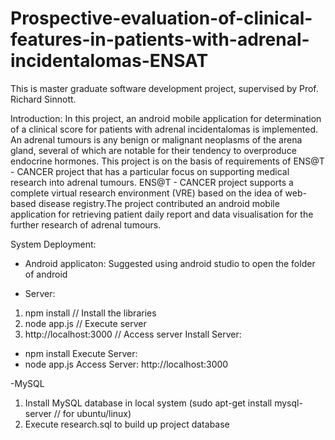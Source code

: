 # Prospective-evaluation-of-clinical-features-in-patients-with-adrenal-incidentalomas-ENSAT
This is master graduate software development project, supervised by Prof. Richard Sinnott.

Introduction:
In this project, an android mobile application for determination of a clinical score for 
patients with adrenal incidentalomas is implemented. An adrenal tumours is any benign or 
malignant neoplasms of the arena gland, several of which are notable for their tendency to
overproduce endocrine hormones. This project is on the basis of requirements of 
ENS@T - CANCER project that has a particular focus on supporting medical research into 
adrenal tumours. ENS@T - CANCER project supports a complete virtual research environment 
(VRE) based on the idea of web-based disease registry.The project contributed an android
mobile application for retrieving patient daily report and data visualisation for the further
research of adrenal tumours. 

System Deployment:
- Android applicaton:
Suggested using android studio to open the folder of android

- Server:
1. npm install // Install the libraries
2. node app.js // Execute server
3. http://localhost:3000 // Access server 
Install Server: 
- npm install
Execute Server:
- node app.js
Access Server:
http://localhost:3000

-MySQL
1. Install MySQL database in local system (sudo apt-get install mysql-server // for ubuntu/linux)
2. Execute research.sql to build up project database

